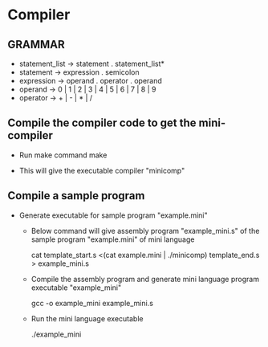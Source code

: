 Compiler
=========

GRAMMAR
--------

* statement_list -> statement . statement_list*
* statement -> expression . semicolon
* expression -> operand . operator . operand
* operand -> 0 | 1 | 2 | 3 | 4 | 5 | 6 | 7 | 8 | 9 
* operator -> + | - | * | /

Compile the compiler code to get the mini-compiler
---------------------------------------------------

* Run make command
    make

- This will give the executable compiler "minicomp"

Compile a sample program
-------------------------

* Generate executable for sample program "example.mini"

    - Below command will give assembly program "example_mini.s" of the sample program "example.mini" of mini language 
        
        cat template_start.s <(cat example.mini | ./minicomp) template_end.s > example_mini.s

    - Compile the assembly program and generate mini language program executable "example_mini"

        gcc -o example_mini example_mini.s

    - Run the mini language executable

        ./example_mini